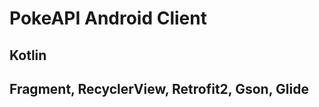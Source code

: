 PokeAPI Android Client<br/>
===========================
Kotlin<br/>
---------------------------
Fragment, RecyclerView, Retrofit2, Gson, Glide<br/>
---------------------------------------------------

